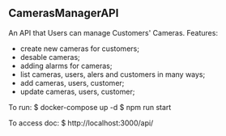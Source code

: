 ## CamerasManagerAPI

An API that Users can manage Customers' Cameras.
Features: 
- create new cameras for customers;
- desable cameras;
- adding alarms for cameras;
- list cameras, users, alers and customers in many ways;
- add cameras, users, customer;
- update cameras, users, customer;

To run:
$ docker-compose up -d
$ npm run start

To access doc:
$ http://localhost:3000/api/